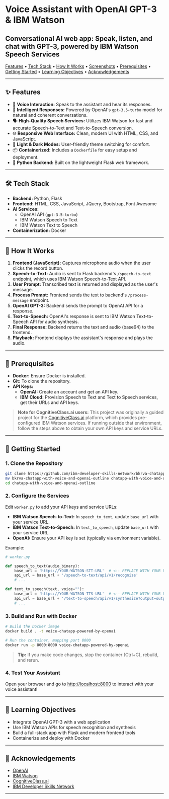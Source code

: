# Voice Assistant with OpenAI GPT-3 & IBM Watson

## Conversational AI web app: Speak, listen, and chat with GPT-3, powered by IBM Watson Speech Services

[Features](#-features) • [Tech Stack](#-tech-stack) • [How It Works](#-how-it-works) • [Screenshots](#-screenshots) • [Prerequisites](#-prerequisites) • [Getting Started](#-getting-started) • [Learning Objectives](#-learning-objectives) • [Acknowledgements](#-acknowledgements)

---

## ✨ Features

- 🎤 **Voice Interaction:** Speak to the assistant and hear its responses.
- 🧠 **Intelligent Responses:** Powered by OpenAI's `gpt-3.5-turbo` model for natural and coherent conversations.
- 🗣️ **High-Quality Speech Services:** Utilizes IBM Watson for fast and accurate Speech-to-Text and Text-to-Speech conversion.
- 🌐 **Responsive Web Interface:** Clean, modern UI with HTML, CSS, and JavaScript.
- 🎨 **Light & Dark Modes:** User-friendly theme switching for comfort.
- 📦 **Containerized:** Includes a `Dockerfile` for easy setup and deployment.
- 🐍 **Python Backend:** Built on the lightweight Flask web framework.

---

## 🛠️ Tech Stack

- **Backend:** Python, Flask
- **Frontend:** HTML, CSS, JavaScript, JQuery, Bootstrap, Font Awesome
- **AI Services:**
  - OpenAI API (`gpt-3.5-turbo`)
  - IBM Watson Speech to Text
  - IBM Watson Text to Speech
- **Containerization:** Docker

---

## 🧩 How It Works

1. **Frontend (JavaScript):** Captures microphone audio when the user clicks the record button.
2. **Speech-to-Text:** Audio is sent to Flask backend's `/speech-to-text` endpoint, which uses IBM Watson Speech-to-Text API.
3. **User Prompt:** Transcribed text is returned and displayed as the user's message.
4. **Process Prompt:** Frontend sends the text to backend's `/process-message` endpoint.
5. **OpenAI GPT-3:** Backend sends the prompt to OpenAI API for a response.
6. **Text-to-Speech:** OpenAI's response is sent to IBM Watson Text-to-Speech API for audio synthesis.
7. **Final Response:** Backend returns the text and audio (base64) to the frontend.
8. **Playback:** Frontend displays the assistant's response and plays the audio.

---

## 🚀 Prerequisites

- **Docker:** Ensure Docker is installed.
- **Git:** To clone the repository.
- **API Keys:**
  - **OpenAI:** Create an account and get an API key.
  - **IBM Cloud:** Provision Speech to Text and Text to Speech services, get their URLs and API keys.

> **Note for CognitiveClass.ai users:**
> This project was originally a guided project for the [CognitiveClass.ai](https://cognitiveclass.ai/) platform, which provides pre-configured IBM Watson services. If running outside that environment, follow the steps above to obtain your own API keys and service URLs.

---

## 🏁 Getting Started

### 1. Clone the Repository

```bash
git clone https://github.com/ibm-developer-skills-network/bkrva-chatapp-with-voice-and-openai-outline.git
mv bkrva-chatapp-with-voice-and-openai-outline chatapp-with-voice-and-openai-outline
cd chatapp-with-voice-and-openai-outline
```

### 2. Configure the Services

Edit `worker.py` to add your API keys and service URLs:

- **IBM Watson Speech-to-Text:** In `speech_to_text`, update `base_url` with your service URL.
- **IBM Watson Text-to-Speech:** In `text_to_speech`, update `base_url` with your service URL.
- **OpenAI:** Ensure your API key is set (typically via environment variable).

Example:

```python
# worker.py

def speech_to_text(audio_binary):
    base_url = 'https://YOUR-WATSON-STT-URL'  # <-- REPLACE WITH YOUR URL
    api_url = base_url + '/speech-to-text/api/v1/recognize'
    # ...

def text_to_speech(text, voice=""):
    base_url = 'https://YOUR-WATSON-TTS-URL'  # <-- REPLACE WITH YOUR URL
    api_url = base_url + '/text-to-speech/api/v1/synthesize?output=output_text.wav'
    # ...
```

### 3. Build and Run with Docker

```bash
# Build the Docker image
docker build . -t voice-chatapp-powered-by-openai

# Run the container, mapping port 8000
docker run -p 8000:8000 voice-chatapp-powered-by-openai
```

> **Tip:** If you make code changes, stop the container (Ctrl+C), rebuild, and rerun.

### 4. Test Your Assistant

Open your browser and go to [http://localhost:8000](http://localhost:8000) to interact with your voice assistant!

---

## 🎯 Learning Objectives

- Integrate OpenAI GPT-3 with a web application
- Use IBM Watson APIs for speech recognition and synthesis
- Build a full-stack app with Flask and modern frontend tools
- Containerize and deploy with Docker

---

## 🙏 Acknowledgements

- [OpenAI](https://openai.com/)
- [IBM Watson](https://www.ibm.com/watson)
- [CognitiveClass.ai](https://cognitiveclass.ai/)
- [IBM Developer Skills Network](https://developer.ibm.com/skills/)

---